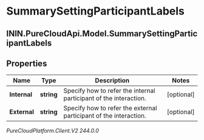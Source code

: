 # SummarySettingParticipantLabels

## ININ.PureCloudApi.Model.SummarySettingParticipantLabels

## Properties

|Name | Type | Description | Notes|
|------------ | ------------- | ------------- | -------------|
| **Internal** | **string** | Specify how to refer the internal participant of the interaction. | [optional] |
| **External** | **string** | Specify how to refer the external participant of the interaction. | [optional] |



_PureCloudPlatform.Client.V2 244.0.0_
